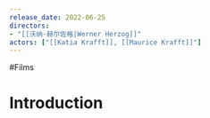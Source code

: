 ```yaml
---
release_date: 2022-06-25
directors:
- "[[沃纳·赫尔佐格|Werner Herzog]]"
actors: ["[[Katia Krafft]], [[Maurice Krafft]]"]
---
```

#Films 
# Introduction 